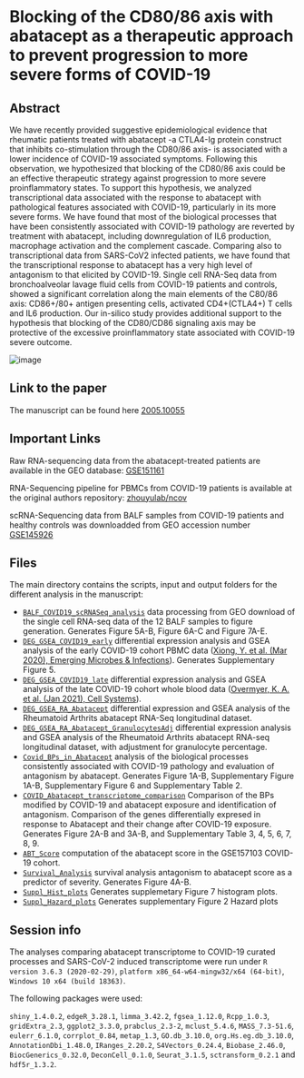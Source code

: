 

# Blocking of the CD80/86 axis with abatacept as a therapeutic approach to prevent progression to more severe forms of COVID-19

## Abstract

We have recently provided suggestive epidemiological evidence that rheumatic patients treated with abatacept -a CTLA4-Ig protein construct that inhibits co-stimulation through the CD80/86 axis- is associated with a lower incidence of COVID-19 associated symptoms. Following this observation, we hypothesized that blocking of the CD80/86 axis could be an effective therapeutic strategy against progression to more severe proinflammatory states. To support this hypothesis, we analyzed transcriptional data associated with the response to abatacept with pathological features associated with COVID-19, particularly in its more severe forms. We have found that most of the biological processes that have been consistently associated with COVID-19 pathology are reverted by treatment with abatacept, including downregulation of IL6 production, macrophage activation and the complement cascade. Comparing also to transcriptional data from SARS-CoV2 infected patients, we have found that the transcriptional response to abatacept has a very high level of antagonism to that elicited by COVID-19. Single cell RNA-Seq data from bronchoalveolar lavage fluid cells from COVID-19 patients and controls, showed a significant correlation along the main elements of the C80/86 axis: CD86+/80+ antigen presenting cells, activated CD4+(CTLA4+) T cells and IL6 production. Our in-silico study provides additional support to the hypothesis that blocking of the CD80/CD86 signaling axis may be protective of the excessive proinflammatory state associated with COVID-19 severe outcome.

![image](https://user-images.githubusercontent.com/65405833/115756013-44d67e00-a39e-11eb-9427-8b0b3ddb2ec6.png)

## Link to the paper

The manuscript can be found here [2005.10055](https://arxiv.org/abs/2005.10055)

## Important Links

Raw RNA-sequencing data from the abatacept-treated patients are available in the GEO database: [GSE151161](https://www.ncbi.nlm.nih.gov/geo/query/acc.cgi?acc=GSE151161)

RNA-Sequencing pipeline for PBMCs from COVID-19 patients is available at the original authors repository: [zhouyulab/ncov](https://github.com/zhouyulab/ncov/)

scRNA-Sequencing data from BALF samples from COVID-19 patients and healthy controls was downloadded from GEO accession number [GSE145926](https://www.ncbi.nlm.nih.gov/geo/query/acc.cgi?acc=GSE145926)


## Files

The main directory contains the scripts, input and output folders for the different analysis in the manuscript: 

* [`BALF_COVID19_scRNASeq_analysis`](BALF_COVID19_scRNASeq_analysis.R) data processing from GEO download of the single cell RNA-seq data of the 12 BALF samples to figure generation. Generates Figure 5A-B, Figure 6A-C and Figure 7A-E.
* [`DEG_GSEA_COVID19_early`](DEG_GSEA_COVID19_early.R) differential expression analysis and GSEA analysis of the early COVID-19 cohort PBMC data ([Xiong, Y. et al. (Mar 2020), Emerging Microbes & Infections](https://doi.org/10.1080/22221751.2020.1747363)). Generates Supplementary Figure 5.
* [`DEG_GSEA_COVID19_late`](DEG_GSEA_COVID19_late.R) differential expression analysis and GSEA analysis of the late COVID-19 cohort whole blood data ([Overmyer, K. A. et al. (Jan 2021), Cell Systems](https://doi.org/10.1016/j.cels.2020.10.003)).
* [`DEG_GSEA_RA_Abatacept`](DEG_GSEA_RA_Abatacept.R) differential expression and GSEA analysis of the Rheumatoid Arthrits abatacept RNA-Seq longitudinal dataset.
* [`DEG_GSEA_RA_Abatacept_GranulocytesAdj`](DEG_GSEA_RA_Abatacept_GranulocytesAdj.R) differential expression analysis and GSEA analysis of the Rheumatoid Arthrits abatacept RNA-seq longitudinal dataset, with adjustment for granulocyte percentage.
* [`Covid_BPs_in_Abatacept`](Covid_BPs_in_Abatacept.R) analysis of the biological processes consistently associated with COVID-19 pathology and evaluation of antagonism by abatacept.  Generates Figure 1A-B, Supplementary Figure 1A-B, Supplementary Figure 6 and Supplementary Table 2.
* [`COVID_Abatacept_transcriptome_comparison`](COVID_Abatacept_transcriptome_comparison.R) Comparison of the BPs modified by COVID-19 and abatacept exposure and identification of antagonism. Comparison of the genes differentially expresed in response to Abatacept and their change after COVID-19 exposure. Generates Figure 2A-B and 3A-B, and Supplementary Table 3, 4, 5, 6, 7, 8, 9.
* [`ABT_Score`](ABT_Score.R) computation of the abatacept score in the GSE157103 COVID-19 cohort. 
* [`Survival_Analysis`](Survival_Analysis.R) survival analysis antagonism to abatacept score as a predictor of severity. Generates Figure 4A-B.
* [`Suppl_Hist_plots`](Suppl_Hist_plots.R) Generates supplemetary Figure 7 histogram plots.
* [`Suppl_Hazard_plots`](Suppl_Hazard_plots.R) Generates supplementary Figure 2 Hazard plots

## Session info
The analyses comparing abatacept transcriptome to COVID-19 curated processes and SARS-CoV-2 induced transcriptome were run under `R version 3.6.3 (2020-02-29)`, `platform x86_64-w64-mingw32/x64 (64-bit)`, `Windows 10 x64 (build 18363)`.

The following packages were used:

`shiny_1.4.0.2`, `edgeR_3.28.1`, `limma_3.42.2`, `fgsea_1.12.0`, `Rcpp_1.0.3`, `gridExtra_2.3`, `ggplot2_3.3.0`, `prabclus_2.3-2`, `mclust_5.4.6`, `MASS_7.3-51.6`, `eulerr_6.1.0`, `corrplot_0.84`, `metap_1.3`, `GO.db_3.10.0`, `org.Hs.eg.db_3.10.0`, `AnnotationDbi_1.48.0`, `IRanges_2.20.2`, `S4Vectors_0.24.4`, `Biobase_2.46.0`, `BiocGenerics_0.32.0`, `DeconCell_0.1.0`, `Seurat_3.1.5`, `sctransform_0.2.1` and `hdf5r_1.3.2`.
